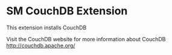 # SM CouchDB Extension

This extension installs CouchDB

Visit the CouchDB website for more information about CouchDB
http://couchdb.apache.org/
